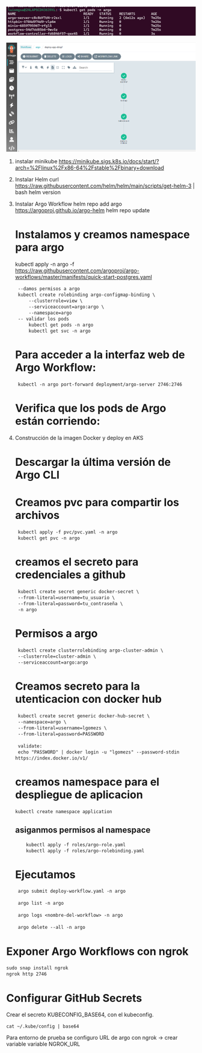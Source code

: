 

 ![Screenshot argo ](images/argo-pods.png?raw=true "POST")

 ![Screenshot argo ](images/argo-workflow.png?raw=true "POST")


1. instalar minikube
    https://minikube.sigs.k8s.io/docs/start/?arch=%2Flinux%2Fx86-64%2Fstable%2Fbinary+download
 
2. Instalar Helm
    curl https://raw.githubusercontent.com/helm/helm/main/scripts/get-helm-3 | bash
    helm version

3. Instalar Argo Workflow
    helm repo add argo https://argoproj.github.io/argo-helm
    helm repo update
    # Instalamos y creamos namespace para argo
    kubectl apply -n argo -f https://raw.githubusercontent.com/argoproj/argo-workflows/master/manifests/quick-start-postgres.yaml

        --damos permisos a argo
        kubectl create rolebinding argo-configmap-binding \
            --clusterrole=view \
            --serviceaccount=argo:argo \
            --namespace=argo
        -- validar los pods 
            kubectl get pods -n argo  
            kubectl get svc -n argo

    # Para acceder a la interfaz web de Argo Workflow:
        kubectl -n argo port-forward deployment/argo-server 2746:2746

    # Verifica que los pods de Argo están corriendo:


4. Construcción de la imagen Docker y deploy en AKS
    
   # Descargar la última versión de Argo CLI
        
   # Creamos pvc para compartir los archivos

        kubectl apply -f pvc/pvc.yaml -n argo
        kubectl get pvc -n argo

   # creamos el secreto para credenciales a github
   
        kubectl create secret generic docker-secret \
        --from-literal=username=tu_usuario \
        --from-literal=password=tu_contraseña \
        -n argo

   # Permisos a argo

        kubectl create clusterrolebinding argo-cluster-admin \
        --clusterrole=cluster-admin \
        --serviceaccount=argo:argo
  
   # Creamos secreto para la utenticacion con docker hub
  
        kubectl create secret generic docker-hub-secret \
        --namespace=argo \
        --from-literal=username=lgomezs \
        --from-literal=password=PASSWORD

        validate:
        echo "PASSWORD" | docker login -u "lgomezs" --password-stdin https://index.docker.io/v1/

    # creamos namespace para el despliegue de aplicacion
       kubectl create namespace application

      ## asiganmos permisos al namespace 

           kubectl apply -f roles/argo-role.yaml
           kubectl apply -f roles/argo-rolebinding.yaml

   # Ejecutamos 

        argo submit deploy-workflow.yaml -n argo

        argo list -n argo

        argo logs <nombre-del-workflow> -n argo

        argo delete --all -n argo

        
  
 # Exponer Argo Workflows con ngrok

    sudo snap install ngrok
    ngrok http 2746

 # Configurar GitHub Secrets

   Crear el secreto KUBECONFIG_BASE64, con el kubeconfig.

    cat ~/.kube/config | base64 
     
  Para entorno de prueba se configuro URL de argo con ngrok -> crear variable variable NGROK_URL